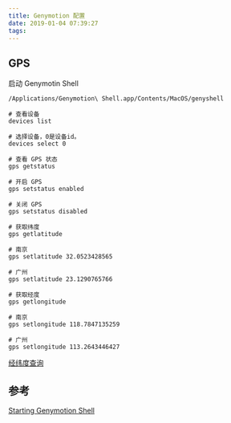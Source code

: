 ```yaml
---
title: Genymotion 配置
date: 2019-01-04 07:39:27
tags:
---
```


## GPS

启动 Genymotin Shell

```shell
/Applications/Genymotion\ Shell.app/Contents/MacOS/genyshell
```

```shell
# 查看设备
devices list

# 选择设备，0是设备id。
devices select 0

# 查看 GPS 状态
gps getstatus

# 开启 GPS
gps setstatus enabled

# 关闭 GPS
gps setstatus disabled

# 获取纬度
gps getlatitude

# 南京
gps setlatitude 32.0523428565

# 广州
gps setlatitude 23.1290765766

# 获取经度
gps getlongitude

# 南京
gps setlongitude 118.7847135259

# 广州
gps setlongitude 113.2643446427
```

[经纬度查询](http://www.gpsspg.com/maps.htm)

## 参考

[Starting Genymotion Shell](https://docs.genymotion.com/latest/Content/04_Tools/Genymotion_Shell/Starting_Genymotion_Shell.htm)